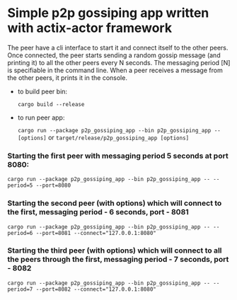 # Simple p2p gossiping app written with actix-actor framework

The peer have a cli interface to start it and connect itself to the other peers. 
Once connected, the peer starts sending a random gossip message (and printing it) to all the other peers every N seconds. 
The messaging period [N] is specifiable in the command line. 
When a peer receives a message from the other peers, it prints it in the console.

* to build peer bin:

   `cargo build --release`

* to run peer app:

  `cargo run --package p2p_gossiping_app --bin p2p_gossiping_app -- [options]` or `target/release/p2p_gossiping_app [options]`

### Starting the first peer with messaging period 5 seconds at port 8080:

`cargo run --package p2p_gossiping_app --bin p2p_gossiping_app -- --period=5 --port=8080`

### Starting the second peer (with options) which will connect to the first, messaging period - 6 seconds, port - 8081

`cargo run --package p2p_gossiping_app --bin p2p_gossiping_app -- --period=6 --port=8081 --connect="127.0.0.1:8080"`

### Starting the third peer (with options) which will connect to all the peers through the first, messaging period - 7 seconds, port - 8082

`cargo run --package p2p_gossiping_app --bin p2p_gossiping_app -- --period=7 --port=8082 --connect="127.0.0.1:8080"`
